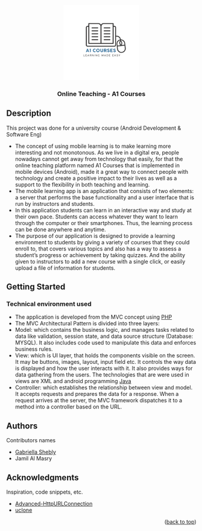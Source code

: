 <div id="top"></div>

<p align="center">
<img src="online transparent.png" alt="Logo" width="200" height="200">
  </a>
</p>
  <h3 align="center">Online Teaching - A1 Courses </h3>

## Description

This project was done for a university course (Android Development & Software Eng)

* The concept of using mobile learning is to make learning more interesting and not monotonous.
As we live in a digital era, people nowadays cannot get away from technology that easily, for that the online teaching platform named A1 Courses that is implemented in mobile devices (Android), made it a great way to connect people with technology and create a positive impact to their lives as well as a support to the flexibility in both teaching and learning.
* The mobile learning app is an application that consists of two elements: a server that performs the base functionality and a user interface that is run by instructors and students. 
* In this application students can learn in an interactive way and study at their own pace. Students can access whatever they want to learn through the computer or their smartphones. Thus, the learning process can be done anywhere and anytime.
* The purpose of our application is designed to provide a learning environment to students by giving a variety of courses that they could enroll to, that covers various topics and also has a way to assess a student’s progress or achievement by taking quizzes. And the ability given to instructors to add a new course with a single click, or easily upload a file of information for students.


## Getting Started

### Technical environment used

* The application is developed from the MVC concept using [PHP](https://www.php.net/)
* The MVC Architectural Pattern is divided into three layers:
* Model: which contains the business logic, and manages tasks related to data like validation, session state, and data source structure (Database: MYSQL).
It also includes code used to manipulate this data and enforces business rules.
* View: which is UI layer, that holds the components visible on the screen.
It may be buttons, images, layout, input field etc.
It controls the way data is displayed and how the user interacts with it. It also provides ways for data gathering from the users. The technologies that are were used in views are XML and android programming [Java](https://www.java.com/en/)
* Controller: which establishes the relationship between view and model.
It accepts requests and prepares the data for a response. When a request arrives at the server, the MVC framework dispatches it to a method into a controller based on the URL.




## Authors

Contributors names

* [Gabriella Shebly](https://beacons.ai/gabz.edu)
* Jamil Al Masry


## Acknowledgments

Inspiration, code snippets, etc.
* [Advanced-HttpURLConnection](https://github.com/VishnuSivadasVS/Advanced-HttpURLConnection)
* [uclone](https://github.com/koushil-mankali/uclone)

<p align="right">(<a href="#top">back to top</a>)</p>
